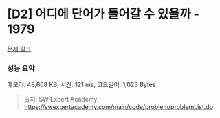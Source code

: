# [D2] 어디에 단어가 들어갈 수 있을까 - 1979 

[문제 링크](https://swexpertacademy.com/main/code/problem/problemDetail.do?contestProbId=AV5PuPq6AaQDFAUq) 

### 성능 요약

메모리: 48,668 KB, 시간: 121 ms, 코드길이: 1,023 Bytes



> 출처: SW Expert Academy, https://swexpertacademy.com/main/code/problem/problemList.do